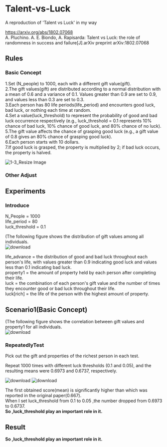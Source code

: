 # Talent-vs-Luck
A reproduction of 'Talent vs Luck' in my way

https://arxiv.org/abs/1802.07068  
A. Pluchino. A. E. Biondo, A. Rapisarda: Talent vs Luck: the role of randomness in success and failure[J].arXiv preprint arXiv:1802.07068

## Rules
### Basic Concept 
1.Set (N_people) to 1000, each with a different gift value(gift).  
2.The gift values(gift) are distributed according to a normal distribution with a mean of 0.6 and a variance of 0.1. Values greater than 0.9 are set to 0.9, and values less than 0.3 are set to 0.3.  
3.Each person has 80 life periods(life_period) and encounters good luck, bad luck, or nothing each time at random.  
4.Set a value(luck_threshold) to represent the probability of good and bad luck occurrence respectively (e.g., luck_threshold = 0.1 represents 10% chance of bad luck, 10% chance of good luck, and 80% chance of no luck).  
5.The gift value affects the chance of grasping good luck (e.g., a gift value of 0.8 gives an 80% chance of grasping good luck).  
6.Each person starts with 10 dollars.  
7.If good luck is grasped, the property is multiplied by 2; if bad luck occurs, the property is halved.  

![1-3_Resize Image](https://user-images.githubusercontent.com/77602608/232327305-45ca34df-396e-4112-b208-913f0947d62e.png)

### Other Adjust

## Experiments
### Introduce 
N_People = 1000  
life_period = 80  
luck_threshold = 0.1

(The following figure shows the distribution of gift values among all individuals.  
![download](https://user-images.githubusercontent.com/77602608/232327992-a7772eda-4255-4982-a938-03e606257196.png)  

life_advance = the distribution of good and bad luck throughout each person's life, with values greater than 0.9 indicating good luck and values less than 0.1 indicating bad luck.  
property1 = the amount of property held by each person after completing their life.  
luck = the combination of each person's gift value and the number of times they encounter good or bad luck throughout their life.  
luck[rich] = the life of the person with the highest amount of property.  

## Scenario1(Basic Concept)

(The following figure shows the correlation between gift values and property1 for all individuals.  
![download](https://user-images.githubusercontent.com/77602608/232328186-e9352d48-035f-4bbe-8a76-a810a990bd0f.png)  

### RepeatedlyTest
Pick out the gift and properties of the richest person in each test.

Repeat 1000 times with different luck thresholds (0.1 and 0.05), and the resulting means were 0.6973 and 0.6737, respectively.  

![download](https://user-images.githubusercontent.com/77602608/232333071-76c7b559-7f08-4c7e-919c-d8d2ea238135.png)
![download](https://user-images.githubusercontent.com/77602608/232332819-1d80e7cd-1a18-41bc-a80f-c79283911e3a.png)  

The first obtained score(mean) is significantly higher than which was reported in the original paper(0.667).  
When I set luck_threshold from 0.1 to 0.05 ,the number dropped from 0.6973 to 0.6737.  
__So ,luck_threshold play an important role in it.__




## Result

__So ,luck_threshold play an important role in it.__
